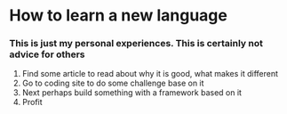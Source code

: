 # How to learn a new language

### This is just my personal experiences. This is certainly not advice for others

1. Find some article to read about why it is good, what makes it different
2. Go to coding site to do some challenge base on it
3. Next perhaps build something with a framework based on it
4. Profit
